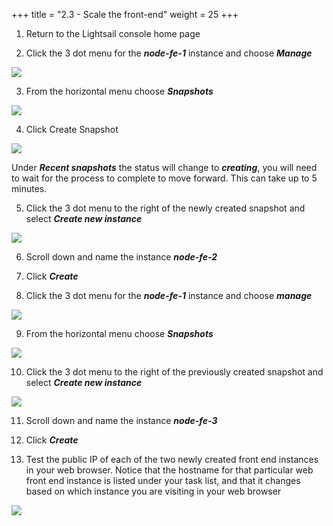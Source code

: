+++
title = "2.3 - Scale the front-end"
weight = 25
+++

1) Return to the Lightsail console home page

2) Click the 3 dot menu for the ***node-fe-1*** instance and choose ***Manage***

![](../../images/2-3-2.jpg?classes=border)

3) From the horizontal menu choose ***Snapshots***

![](../../images/2-3-3.jpg?classes=border)

4) Click Create Snapshot

![](../../images/2-3-4.jpg?classes=border)

Under ***Recent snapshots*** the status will change to ***creating***, you will need to wait for the process to complete to move forward. This can take up to 5 minutes. 

5) Click the 3 dot menu to the right of the newly created snapshot and select ***Create new instance***

![](../../images/2-3-5.jpg?classes=border)

6) Scroll down and name the instance ***node-fe-2***

7) Click ***Create***

8) Click the 3 dot menu for the ***node-fe-1*** instance and choose ***manage***

![](../../images/2-3-2.jpg?classes=border)

9) From the horizontal menu choose ***Snapshots***

![](../../images/2-3-3.jpg?classes=border)

10) Click the 3 dot menu to the right of the previously created snapshot and select ***Create new instance***

![](../../images/2-3-5.jpg?classes=border)

11) Scroll down and name the instance ***node-fe-3***

12) Click ***Create***

13) Test the public IP of each of the two newly created front end instances in your web browser. Notice that the hostname for that particular web front end instance is listed under your task list, and that it changes based on which instance you are visiting in your web browser

![](../../images/2-3-13.jpg?classes=border)